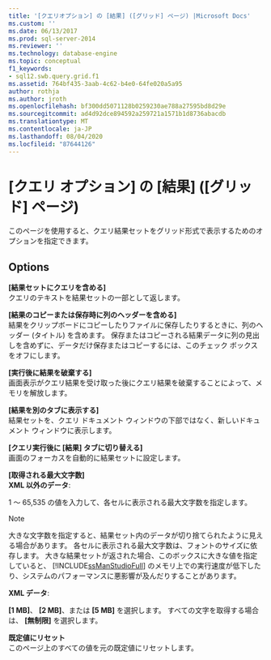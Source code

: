 ```yaml
---
title: '[クエリオプション] の [結果] ([グリッド] ページ) |Microsoft Docs'
ms.custom: ''
ms.date: 06/13/2017
ms.prod: sql-server-2014
ms.reviewer: ''
ms.technology: database-engine
ms.topic: conceptual
f1_keywords:
- sql12.swb.query.grid.f1
ms.assetid: 764bf435-3aab-4c62-b4e0-64fe020a5a95
author: rothja
ms.author: jroth
ms.openlocfilehash: bf300dd5071128b0259230ae788a27595bd8d29e
ms.sourcegitcommit: ad4d92dce894592a259721a1571b1d8736abacdb
ms.translationtype: MT
ms.contentlocale: ja-JP
ms.lasthandoff: 08/04/2020
ms.locfileid: "87644126"
---
```

# <a name="query-options-results-grid-page"></a>[クエリ オプション] の [結果] ([グリッド] ページ)
  このページを使用すると、クエリ結果セットをグリッド形式で表示するためのオプションを指定できます。  
  
## <a name="options"></a>Options  
 **[結果セットにクエリを含める]**  
 クエリのテキストを結果セットの一部として返します。  
  
 **[結果のコピーまたは保存時に列のヘッダーを含める]**  
 結果をクリップボードにコピーしたりファイルに保存したりするときに、列のヘッダー (タイトル) を含めます。 保存またはコピーされる結果データに列の見出しを含めずに、データだけ保存またはコピーするには、このチェック ボックスをオフにします。  
  
 **[実行後に結果を破棄する]**  
 画面表示がクエリ結果を受け取った後にクエリ結果を破棄することによって、メモリを解放します。  
  
 **[結果を別のタブに表示する]**  
 結果セットを、クエリ ドキュメント ウィンドウの下部ではなく、新しいドキュメント ウィンドウに表示します。  
  
 **[クエリ実行後に [結果] タブに切り替える]**  
 画面のフォーカスを自動的に結果セットに設定します。  
  
 **[取得される最大文字数]**  
 **XML 以外のデータ**:  
  
 1 ～ 65,535 の値を入力して、各セルに表示される最大文字数を指定します。  
  
> [!NOTE]  
>  大きな文字数を指定すると、結果セット内のデータが切り捨てられたように見える場合があります。 各セルに表示される最大文字数は、フォントのサイズに依存します。 大きな結果セットが返された場合、このボックスに大きな値を指定していると、 [!INCLUDE[ssManStudioFull](../includes/ssmanstudiofull-md.md)] のメモリ上での実行速度が低下したり、システムのパフォーマンスに悪影響が及んだりすることがあります。  
  
 **XML データ**:  
  
 **[1 MB]**、 **[2 MB]**、または **[5 MB]** を選択します。 すべての文字を取得する場合は、 **[無制限]** を選択します。  
  
 **既定値にリセット**  
 このページ上のすべての値を元の既定値にリセットします。  
  
  
